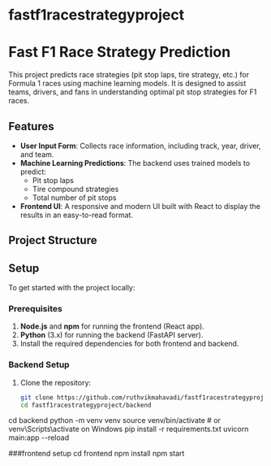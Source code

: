 # fastf1racestrategyproject

# Fast F1 Race Strategy Prediction

This project predicts race strategies (pit stop laps, tire strategy, etc.) for Formula 1 races using machine learning models. It is designed to assist teams, drivers, and fans in understanding optimal pit stop strategies for F1 races.

## Features

- **User Input Form**: Collects race information, including track, year, driver, and team.
- **Machine Learning Predictions**: The backend uses trained models to predict:
  - Pit stop laps
  - Tire compound strategies
  - Total number of pit stops
- **Frontend UI**: A responsive and modern UI built with React to display the results in an easy-to-read format.

## Project Structure


## Setup

To get started with the project locally:

### Prerequisites

1. **Node.js** and **npm** for running the frontend (React app).
2. **Python** (3.x) for running the backend (FastAPI server).
3. Install the required dependencies for both frontend and backend.

### Backend Setup

1. Clone the repository:
   ```bash
   git clone https://github.com/ruthvikmahavadi/fastf1racestrategyproject.git
   cd fastf1racestrategyproject/backend

cd backend
python -m venv venv
source venv/bin/activate  # or venv\Scripts\activate on Windows
pip install -r requirements.txt
uvicorn main:app --reload

###frontend setup
cd frontend
npm install
npm start





